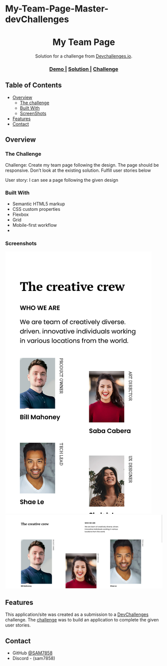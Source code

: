 # My-Team-Page-Master-devChallenges
<!-- Please update value in the {}  -->

<h1 align="center">My Team Page</h1>

<div align="center">
   Solution for a challenge from  <a href="http://devchallenges.io" target="_blank">Devchallenges.io</a>.
</div>

<div align="center">
  <h3>
    <a href="https:https://my-team-page-master-devchallenges.netlify.app/">
      Demo
    </a>
    <span> | </span>
    <a href="https://github.com/SAM7858/My-Team-Page-Master-devChallenges.git">
      Solution
    </a>
    <span> | </span>
    <a href="https://devchallenges.io/challenges/hhmesazsqgKXrTkYkt0U">
      Challenge
    </a>
  </h3>
</div>

<!-- TABLE OF CONTENTS -->

## Table of Contents

- [Overview](#overview)
  - [The challenge](#thechallenge)
  - [Built With](#built-with)
  - [ScreenShots](#screenshots)
- [Features](#features)
- [Contact](#contact)

<!-- OVERVIEW -->

## Overview

### The Challenge

  Challenge: Create my team page following the design. The page should be responsive. 
  Don’t look at the existing solution. 
  Fulfill user stories below
  
  User story: I can see a page following the given design

### Built With

<!-- This section should list any major frameworks that you built your project using. Here are a few examples.-->

- Semantic HTML5 markup
- CSS custom properties
- Flexbox
- Grid
- Mobile-first workflow
- 
### Screenshots

<img src="Images/Desktop Screen Shot.png">
<img src="Images/Mobile Screen Shot.png">

## Features

<!-- List the features of your application or follow the template. Don't share the figma file here :) -->

This application/site was created as a submission to a [DevChallenges](https://devchallenges.io/challenges) challenge. The [challenge](https://devchallenges.io/challenges/hhmesazsqgKXrTkYkt0U) was to build an application to complete the given user stories.


## Contact

- GitHub [@SAM7858]("https://github.com/SAM7858"})
- Discord - (sam7858)
